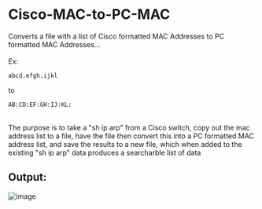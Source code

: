 # Cisco-MAC-to-PC-MAC
Converts a file with a list of Cisco formatted MAC Addresses to PC formatted MAC Addresses... <br><br>
Ex:
  ```
  abcd.efgh.ijkl
  ```
  to
  ```
  AB:CD:EF:GH:IJ:KL:
  ```
<br>
The purpose is to take a "sh ip arp" from a Cisco switch, copy out the mac address list to a file, have the file then convert this into a PC formatted MAC address list, and save the results to a new file, which when added to the existing "sh ip arp" data produces a searcharble list of data

## Output:
![image](https://user-images.githubusercontent.com/48565067/140577187-4ced615b-5f19-4ded-9f95-2c16bb29793b.png)
